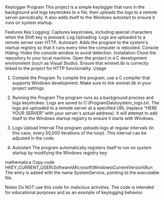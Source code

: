 Keylogger Program
This project is a simple keylogger that runs in the background and logs keystrokes to a file, then uploads the logs to a remote server periodically. It also adds itself to the Windows autostart to ensure it runs on system startup.

Features
Key Logging: Captures keystrokes, including special characters when the Shift key is pressed.
Log Uploading: Logs are uploaded to a remote server over HTTP.
Autostart: Adds the program to the system's startup registry so that it runs every time the computer is rebooted.
Console Hiding: Hides the console window to avoid detection.
Installation
Clone the repository to your local machine.
Open the project in a C development environment (such as Visual Studio).
Ensure that wininet.lib is correctly linked to the project for HTTP functionality.
Usage
1. Compile the Program
To compile the program, use a C compiler that supports Windows development. Make sure to link wininet.lib in your project settings.

2. Running the Program
The program runs as a background process and logs keystrokes.
Logs are saved to C:\ProgramData\system_logs.txt.
The logs are uploaded to a remote server at a specified URL (replace "HERE YOUR SERVER" with your server's actual address).
It will attempt to add itself to the Windows startup registry to ensure it starts with Windows.
3. Logs Upload Interval
The program uploads logs at regular intervals (in this case, every 50,000 iterations of the loop). This interval can be adjusted in the code.

4. Autostart
The program automatically registers itself to run on system startup by modifying the Windows registry key:

mathematica
Copy code
HKEY_CURRENT_USER\Software\Microsoft\Windows\CurrentVersion\Run
The entry is added with the name SystemService, pointing to the executable file.

Notes
Do NOT use this code for malicious activities.
The code is intended for educational purposes and as an example of keylogging behavior.